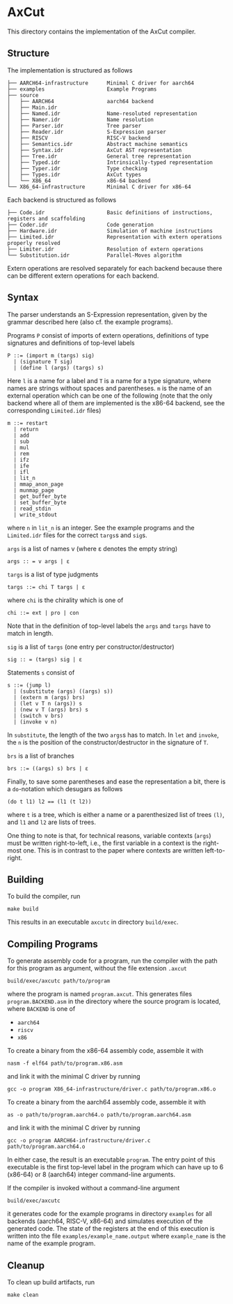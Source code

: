 # AxCut

This directory contains the implementation of the AxCut compiler.

## Structure

The implementation is structured as follows

``` console
├── AARCH64-infrastructure      Minimal C driver for aarch64
├── examples                    Example Programs
├── source
│   ├── AARCH64                 aarch64 backend
│   ├── Main.idr
│   ├── Named.idr               Name-resoluted representation
│   ├── Namer.idr               Name resolution
│   ├── Parser.idr              Tree parser
│   ├── Reader.idr              S-Expression parser
│   ├── RISCV                   RISC-V backend
│   ├── Semantics.idr           Abstract machine semantics
│   ├── Syntax.idr              AxCut AST representation
│   ├── Tree.idr                General tree representation
│   ├── Typed.idr               Intrinsically-typed representation
│   ├── Typer.idr               Type checking
│   ├── Types.idr               AxCut types
│   └── X86_64                  x86-64 backend
└── X86_64-infrastructure       Minimal C driver for x86-64
```

Each backend is structured as follows

```console
├── Code.idr                    Basic definitions of instructions, registers and scaffolding
├── Coder.idr                   Code generation
├── Hardware.idr                Simulation of machine instructions
├── Limited.idr                 Representation with extern operations properly resolved
├── Limiter.idr                 Resolution of extern operations
└── Substitution.idr            Parallel-Moves algorithm
```

Extern operations are resolved separately for each backend because there can be different extern operations for each backend.

## Syntax

The parser understands an S-Expression representation, given by the grammar described here (also cf. the example programs).

Programs `P` consist of imports of extern operations, definitions of type signatures and definitions of top-level labels

```
P ::= (import m (targs) sig)
  | (signature T sig)
  | (define l (args) (targs) s)
```

Here `l` is a name for a label and `T` is a name for a type signature, where names are strings without spaces and parentheses.
`m` is the name of an external operation which can be one of the following (note that the only backend where all of them are implemented is the x86-64 backend, see the corresponding `Limited.idr` files)

```
m ::= restart
  | return
  | add
  | sub
  | mul
  | rem
  | ifz
  | ife
  | ifl
  | lit_n
  | mmap_anon_page
  | munmap_page
  | get_buffer_byte
  | set_buffer_byte
  | read_stdin
  | write_stdout
```

where `n` in `lit_n` is an integer.
See the example programs and the `Limited.idr` files for the correct `targs`s and `sig`s.

`args` is a list of names v (where ε denotes the empty string)

```
args :: = v args | ε
```

`targs` is a list of type judgments

```
targs ::= chi T targs | ε
```

where `chi` is the chirality which is one of

```
chi ::= ext | pro | con
```

Note that in the definition of top-level labels the `args` and `targs` have to match in length.

`sig` is a list of `targs` (one entry per constructor/destructor)

```
sig :: = (targs) sig | ε
```

Statements `s` consist of

```
s ::= (jump l)
  | (substitute (args) ((args) s))
  | (extern m (args) brs)
  | (let v T n (args)) s
  | (new v T (args) brs) s
  | (switch v brs)
  | (invoke v n)
```

In `substitute`, the length of the two `args`s has to match.
In `let` and `invoke`, the `n` is the position of the constructor/destructor in the signature of `T`.

`brs` is a list of branches

```
brs ::= ((args) s) brs | ε
```

Finally, to save some parentheses and ease the representation a bit, there is a `do`-notation which desugars as follows

```
(do t l1) l2 == (l1 (t l2))
```

where `t` is a tree, which is either a name or a parenthesized list of trees `(l)`, and `l1` and `l2` are lists of trees.

One thing to note is that, for technical reasons, variable contexts (`args`) must be written right-to-left, i.e., the first variable in a context is the right-most one.
This is in contrast to the paper where contexts are written left-to-right.

## Building

To build the compiler, run

```
make build
```

This results in an executable `axcutc` in directory `build/exec`.

## Compiling Programs

To generate assembly code for a program, run the compiler with the path for this program as argument, without the file extension `.axcut`

```
build/exec/axcutc path/to/program
```

where the program is named `program.axcut`.
This generates files `program.BACKEND.asm` in the directory where the source program is located, where `BACKEND` is one of
- `aarch64`
- `riscv`
- `x86`

To create a binary from the x86-64 assembly code, assemble it with

```
nasm -f elf64 path/to/program.x86.asm
```

and link it with the minimal C driver by running

```
gcc -o program X86_64-infrastructure/driver.c path/to/program.x86.o
```

To create a binary from the aarch64 assembly code, assemble it with

```
as -o path/to/program.aarch64.o path/to/program.aarch64.asm
```

and link it with the minimal C driver by running

```
gcc -o program AARCH64-infrastructure/driver.c path/to/program.aarch64.o
```

In either case, the result is an executable `program`.
The entry point of this executable is the first top-level label in the program which can have up to 6 (x86-64) or 8 (aarch64) integer command-line arguments.

If the compiler is invoked without a command-line argument

```
build/exec/axcutc
```

it generates code for the example programs in directory `examples` for all backends (aarch64, RISC-V, x86-64) and simulates execution of the generated code.
The state of the registers at the end of this execution is written into the file `examples/example_name.output` where `example_name` is the name of the example program.

## Cleanup

To clean up build artifacts, run

```
make clean
```
